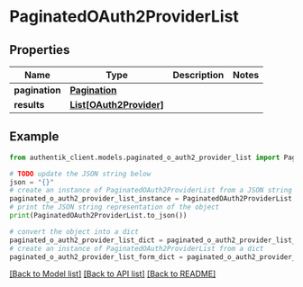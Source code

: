 # PaginatedOAuth2ProviderList


## Properties

Name | Type | Description | Notes
------------ | ------------- | ------------- | -------------
**pagination** | [**Pagination**](Pagination.md) |  | 
**results** | [**List[OAuth2Provider]**](OAuth2Provider.md) |  | 

## Example

```python
from authentik_client.models.paginated_o_auth2_provider_list import PaginatedOAuth2ProviderList

# TODO update the JSON string below
json = "{}"
# create an instance of PaginatedOAuth2ProviderList from a JSON string
paginated_o_auth2_provider_list_instance = PaginatedOAuth2ProviderList.from_json(json)
# print the JSON string representation of the object
print(PaginatedOAuth2ProviderList.to_json())

# convert the object into a dict
paginated_o_auth2_provider_list_dict = paginated_o_auth2_provider_list_instance.to_dict()
# create an instance of PaginatedOAuth2ProviderList from a dict
paginated_o_auth2_provider_list_form_dict = paginated_o_auth2_provider_list.from_dict(paginated_o_auth2_provider_list_dict)
```
[[Back to Model list]](../README.md#documentation-for-models) [[Back to API list]](../README.md#documentation-for-api-endpoints) [[Back to README]](../README.md)


